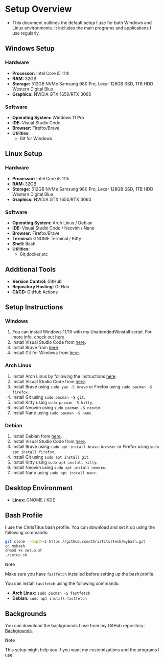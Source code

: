 # Setup Overview

- This document outlines the default setup I use for both Windows and Linux environments. It includes the main programs and applications I use regularly.

## Windows Setup

### Hardware
- **Processor:** Intel Core i5 11th
- **RAM:** 32GB
- **Storage:** 512GB NVMe Samsung 980 Pro, Lexar 128GB SSD, 1TB HDD Western Digital Blue
- **Graphics:** NVIDIA GTX 1650/RTX 3060

### Software
- **Operating System:** Windows 11 Pro
- **IDE:** Visual Studio Code
- **Browser:** Firefox/Brave
- **Utilities:**
    - Git for Windows

## Linux Setup

### Hardware
- **Processor:** Intel Core i5 11th
- **RAM:** 32GB
- **Storage:** 512GB NVMe Samsung 980 Pro, Lexar 128GB SSD, 1TB HDD Western Digital Blue
- **Graphics:** NVIDIA GTX 1650/RTX 3060

### Software
- **Operating System:** Arch Linux / Debian
- **IDE:** Visual Studio Code / Neovim / Nano
- **Browser:** Firefox/Brave
- **Terminal:** GNOME Terminal / Kitty
- **Shell:** Bash
- **Utilities:**
    - Git,docker,etc

## Additional Tools
- **Version Control:** GitHub
- **Repository Hosting:** GitHub
- **CI/CD:** GitHub Actions

## Setup Instructions

### Windows
1. You can install Windows 11/10 with my UnattendedWinstall script. For more info, check out [here](https://github.com/deadproject/UnattendedWinstall).
2. Install Visual Studio Code from [here](https://code.visualstudio.com/).
3. Install Brave from [here](https://brave.com/download/)
4. Install Git for Windows from [here](https://github.com/git-for-windows/git/releases/tag/v2.47.1.windows.1).

### Arch Linux
1. Install Arch Linux by following the instructions [here](https://wiki.archlinux.org/index.php/Installation_guide).
2. Install Visual Studio Code from [here](https://code.visualstudio.com/).
3. Install Brave using `sudo yay -S brave` or Firefox using `sudo pacman -S firefox`.
4. Install Git using `sudo pacman -S git`.
5. Install Kitty using `sudo pacman -S kitty`.
6. Install Neovim using `sudo pacman -S neovim`.
7. Install Nano using `sudo pacman -S nano`.

### Debian
1. Install Debian from [here](https://www.debian.org/distrib/).
2. Install Visual Studio Code from [here](https://code.visualstudio.com/).
3. Install Brave using `sudo apt install brave-browser` or Firefox using `sudo apt install firefox`.
4. Install Git using `sudo apt install git`.
5. Install Kitty using `sudo apt install kitty`.
6. Install Neovim using `sudo apt install neovim`.
7. Install Nano using `sudo apt install nano`.



## Desktop Environment
- **Linux:** GNOME / KDE

## Bash Profile

I use the ChrisTitus bash profile. You can download and set it up using the following commands:

```bash
git clone --depth=1 https://github.com/ChrisTitusTech/mybash.git
cd mybash
chmod +x setup.sh
./setup.sh
```

> [!NOTE]
> Make sure you have `fastfetch` installed before setting up the bash profile.
> 
> You can install `fastfetch` using the following commands:
> - **Arch Linux:** `sudo pacman -S fastfetch`
> - **Debian:** `sudo apt install fastfetch`

## Backgrounds

You can download the backgrounds I use from my GitHub repository: [Backgrounds](https://github.com/deadproject/backgrounds).


> [!NOTE]
> This setup might help you if you want my customizations and the programs I use.